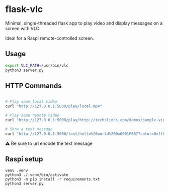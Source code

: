 # flask-vlc

Minimal, single-threaded flask app to play video and display messages on a screen with VLC.

Ideal for a Raspi remote-controlled screen.

## Usage

```sh
export VLC_PATH=/usr/bin/vlc
python3 server.py
```

## HTTP Commands

```sh

# Play some local video
curl "http://127.0.0.1:5000/play/local.mp4"

# Play some remote video
curl "http://127.0.0.1:5000/play/http://techslides.com/demos/sample-videos/small.mp4"

# Show a text message
curl "http://127.0.0.1:5000/text/hello%20world%200x0001F607?color=0xff0000&duration=5"

```

⚠ Be sure to url encode the text message

## Raspi setup

```
venv .venv
python3 ./.venv/bin/activate
python3 -m pip install -r requirements.txt
python3 server.py
```

